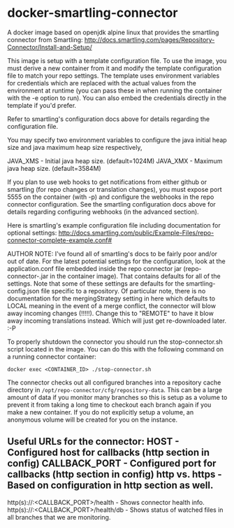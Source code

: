 # docker-smartling-connector
A docker image based on openjdk alpine linux that provides the smartling
connector from Smartling:
http://docs.smartling.com/pages/Repository-Connector/Install-and-Setup/

This image is setup with a template configuration file. To use the
image, you must derive a new container from it and modify the template
configuration file to match your repo settings. The template uses
environment variables for credentials which are replaced with the actual
values from the environment at runtime (you can pass these in when
running the container with the -e option to run). You can also embed the
credentials directly in the template if you'd prefer.

Refer to smartling's configuration docs above for details regarding the
configuration file.

You may specify two environment variables to configure the java initial
heap size and java maximum heap size respectively,

JAVA_XMS - Initial java heap size. (default=1024M)
JAVA_XMX - Maximum java heap size. (default=3584M)

If you plan to use web hooks to get notifications from either github or
smartling (for repo changes or translation changes), you must expose
port 5555 on the container (with -p) and configure the webhooks in the
repo connector configuration. See the smartling configuration docs above
for details regarding configuring webhooks (in the advanced section).

Here is smartling's example configuration file including documentation
for optional settings:
http://docs.smartling.com/public/Example-Files/repo-connector-complete-example.conf#

AUTHOR NOTE: I've found all of smartling's docs to be fairly poor and/or
out of date. For the latest potential settings for the configuration,
look at the application.conf file embedded inside the repo connector jar
(repo-connector-<VERSION>.jar in the container image). That contains
defaults for all of the settings. Note that some of these settings are
defaults for the smartling-config.json file specific to a repository. Of
particular note, there is no documentation for the mergingStrategy
setting in here which defaults to LOCAL meaning in the event of a merge
conflict, the connector will blow away incoming changes (!!!!!). Change
this to "REMOTE" to have it blow away incoming translations instead.
Which will just get re-downloaded later. :-P

To properly shutdown the connector you should run the stop-connector.sh
script located in the image. You can do this with the following command
on a running connector container:

  `docker exec <CONTAINER_ID> ./stop-connector.sh`

The connector checks out all configured branches into a repository cache
directory in `/opt/repo-connector/cfg/repository-data`. This can be a
large amount of data if you monitor many branches so this is setup as a
volume to prevent it from taking a long time to checkout each branch
again if you make a new container. If you do not explicitly setup a
volume, an anonymous volume will be created for you on the instance.

Useful URLs for the connector:
HOST - Configured host for callbacks (http section in config)
CALLBACK_PORT - Configured port for callbacks (http section in config)
http vs. https - Based on configuration in http section as well.
---
http(s)://<HOST>:<CALLBACK_PORT>/health - Shows connector health info.
http(s)://<HOST>:<CALLBACK_PORT>/health/db - Shows status of watched
files in all branches that we are monitoring.
